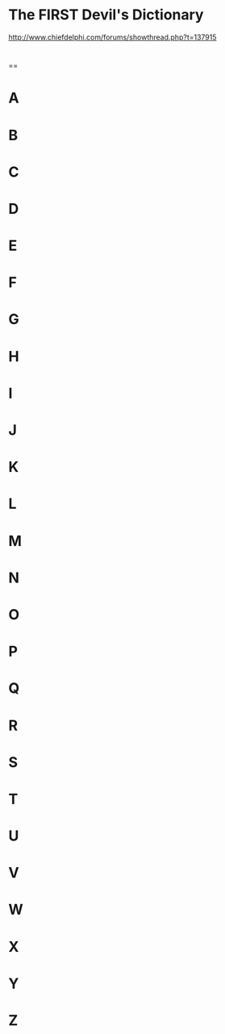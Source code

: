 The FIRST Devil's Dictionary
========
http://www.chiefdelphi.com/forums/showthread.php?t=137915

#
==

A
==
# B

# C

# D

# E

# F

# G

# H

# I

# J

# K

# L

# M

# N

# O

# P

# Q

# R

# S

# T

# U

# V

# W

# X

# Y

# Z
